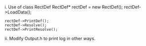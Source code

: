 i. Use of class RectDef 
	RectDef* rectDef = new  RectDef();
	rectDef->LoadData();

	rectDef->PrintDef();
	rectDef->Resolve();
	rectDef->PrintResolve();

ii. Modify Output.h to print log in other ways.